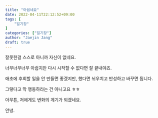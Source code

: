 ```yaml
---
title: "아쉽네요"
date: 2022-04-11T22:12:52+09:00
tags: [
	"일기장"
]
categories: ["일기장"]
author: "Jaejin Jang"
draft: true
---
```


잘못한걸 스스로 아니까 자신이 없네요.

너무너무너무 아쉽지만 다시 시작할 수 없다면 잘 끝내야죠.

애초에 후회할 일을 안 만들면 좋겠지만, 했다면 뉘우치고 반성하고 바꾸면 됩니다.

그렇다고 막 행동하라는 건 아니고요 ㅎㅎ

아무튼, 저에게도 변화의 계기가 되겠네요.

안녕.
